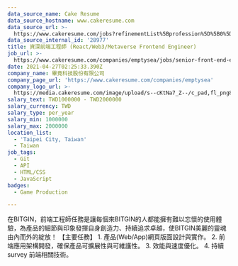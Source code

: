 ```yaml
---
data_source_name: Cake Resume
data_source_hostname: www.cakeresume.com
data_source_url: >-
  https://www.cakeresume.com/jobs?refinementList%5Bprofession%5D%5B0%5D=game-production&range%5Bsalary_range%5D%5Bmin%5D=1000000
data_source_internal_id: '28977'
title: 資深前端工程師 (React/Web3/Metaverse Frontend Engineer)
job_url: >-
  https://www.cakeresume.com/companies/emptysea/jobs/senior-front-end-engineer-ec8eb4
date: 2021-04-27T02:25:33.390Z
company_name: 畢竟科技股份有限公司
company_page_url: 'https://www.cakeresume.com/companies/emptysea'
company_logo_url: >-
  https://media.cakeresume.com/image/upload/s--cKtNa7_Z--/c_pad,fl_png8,h_200,w_200/v1643361192/tcsszjcidx2hqnsprd0p.png
salary_text: TWD1000000 - TWD2000000
salary_currency: TWD
salary_type: per_year
salary_min: 1000000
salary_max: 2000000
location_list:
  - 'Taipei City, Taiwan'
  - Taiwan
job_tags:
  - Git
  - API
  - HTML/CSS
  - JavaScript
badges:
  - Game Production

---
```


在BITGIN，前端工程師任務是讓每個來BITGIN的人都能擁有難以忘懷的使用體驗，為產品的細節與印象發揮自身創造力、持續追求卓越，使BITGIN美麗的靈魂由內而外的綻放！ 【主要任務】 1. 產品(Web/App)網頁版面設計與實作。 2. 前端應用架構開發，確保產品可擴展性與可維護性。 3. 效能與速度優化。 4. 持續 survey 前端相關技術。